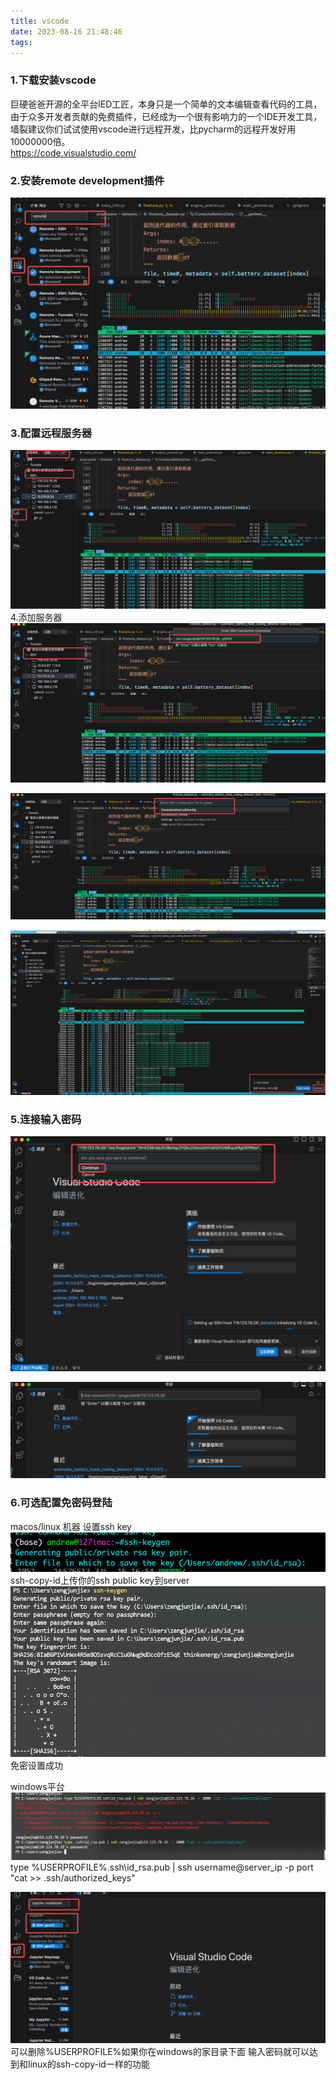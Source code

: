 ```yaml
---
title: vscode
date: 2023-08-16 21:48:46
tags:
---
```


### 1.下载安装vscode  
巨硬爸爸开源的全平台IED工匠，本身只是一个简单的文本编辑查看代码的工具，由于众多开发者贡献的免费插件，已经成为一个很有影响力的一个IDE开发工具，墙裂建议你们试试使用vscode进行远程开发，比pycharm的远程开发好用10000000倍。    
https://code.visualstudio.com/  
### 2.安装remote development插件
![图片](../img/vscode_1.png)
### 3.配置远程服务器
![图片](../img/vscode_2.png)
4.添加服务器
![图片](../img/vscode_3.png)

![图片](../img/vscode_4.png)

![图片](../img/vscode_5.png)
### 5.连接输入密码
![图片](../img/vscode_6.png)

![图片](../img/vscode_7.png)
### 6.可选配置免密码登陆
macos/linux 机器
设置ssh key
![图片](../img/vscode_8.png)
ssh-copy-id上传你的ssh public key到server
![图片](../img/vscode_9.png)
免密设置成功

windows平台
![图片](../img/vscode_10.png)
type %USERPROFILE%.ssh\id_rsa.pub | ssh username@server_ip -p port "cat >> .ssh/authorized_keys"

![图片](../img/vscode_11.png)
可以删除%USERPROFILE%如果你在windows的家目录下面
输入密码就可以达到和linux的ssh-copy-id一样的功能